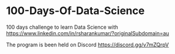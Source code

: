 # 100-Days-Of-Data-Science


100 days challenge to learn Data Science with https://www.linkedin.com/in/rsharankumar/?originalSubdomain=au

The program is been held on Discord https://discord.gg/v7mZQrpV

